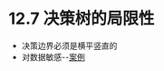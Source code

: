 # 12.7 决策树的局限性

- 决策边界必须是横平竖直的
- 对数据敏感--[案例](https://github.com/liuyubobobo/Play-with-Machine-Learning-Algorithms/blob/master/12-Decision-Tree/07-Problems-of-Decision-Tree/07-Problems-of-Decision-Tree.ipynb)

